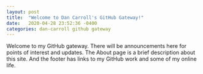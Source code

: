 ```yaml
---
layout: post
title:  "Welcome to Dan Carroll's GitHub Gateway!"
date:   2020-04-28 23:52:36 -0400
categories: dan-carroll github gateway
---
```

Welcome to my GitHub gateway. There will be announcements here for points of interest and updates. The About page is a brief description about this site. And the footer has links to my GitHub work and some of my online life.
